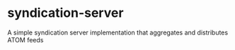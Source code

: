 # syndication-server
A simple syndication server implementation that aggregates and distributes ATOM feeds
